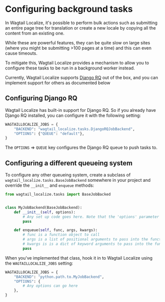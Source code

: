 # Configuring background tasks

In Wagtail Localize, it's possible to perform bulk actions such as submitting an entire page tree for translation or create a new locale by copying all the content from an existing one.

While these are powerful features, they can be quite slow on large sites (where you might be submitting >100 pages at a time) and this can even cause timeouts.

To mitigate this, Wagtail Localize provides a mechanism to allow you to configure these tasks to be run in a background worker instead.

Currently, Wagtail Localize supports [Django RQ](https://github.com/rq/django-rq) out of the box, and you can implement support for others as documented below

## Configuring Django RQ

Wagtail Localize has built-in support for Django RQ. So if you already have Django RQ installed, you can configure it with the following setting:

```python
WAGTAILLOCALIZE_JOBS = {
    "BACKEND": "wagtail_localize.tasks.DjangoRQJobBackend",
    "OPTIONS": {"QUEUE": "default"},
}
```

The `OPTIONS` => `QUEUE` key configures the Django RQ queue to push tasks to.

## Configuring a different queueing system

To configure any other queueing system, create a subclass of `wagtail_localize.tasks.BaseJobBackend` somewhere in your project and override the `__init__` and `enqueue` methods:

```python
from wagtail_localize.tasks import BaseJobBacked


class MyJobBackend(BaseJobBackend):
    def __init__(self, options):
        # Any set up code goes here. Note that the 'options' parameter contains the value of WAGTAILLOCALIZE_JOBS["OPTIONS"]
        pass

    def enqueue(self, func, args, kwargs):
        # func is a function object to call
        # args is a list of positional arguments to pass into the function when it's called
        # kwargs is is a dict of keyword arguments to pass into the function when it's called
        pass
```

When you've implemented that class, hook it in to Wagtail Localize using the `WAGTAILLOCALIZE_JOBS` setting:

```python
WAGTAILLOCALIZE_JOBS = {
    "BACKEND": "python.path.to.MyJobBackend",
    "OPTIONS": {
        # Any options can go here
    },
}
```
